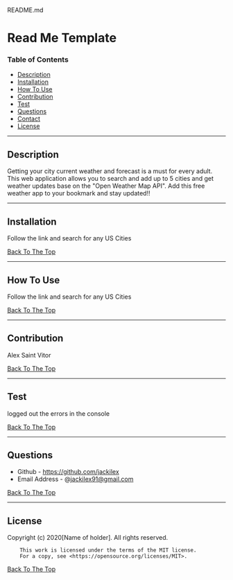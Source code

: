 README.md
# Read Me Template

### Table of Contents
- [Description](#description)
- [Installation](#how-to-use)
- [How To Use](#how-to-use)
- [Contribution](#contribution)
- [Test](#test)
- [Questions](#questions)
- [Contact](#contact)
- [License](#license)

---

## Description
Getting your city current weather and forecast is a must for every adult. This web application allows you to search and add up to 5 cities and get weather updates base on the "Open Weather Map API". Add this free weather app to your bookmark and stay updated!!


---
## Installation
Follow the link and search for any US Cities


[Back To The Top](#read-me-template)

---

## How To Use
Follow the link and search for any US Cities

[Back To The Top](#read-me-template)

---
## Contribution
Alex Saint Vitor

[Back To The Top](#read-me-template)

---

## Test
logged out the errors in the console

[Back To The Top](#read-me-template)

---

## Questions
- Github - https://github.com/jackilex
- Email Address - @jackilex91@gmail.com

[Back To The Top](#read-me-template)

---

## License
Copyright (c) 2020[Name of holder]. All rights reserved.
        
        This work is licensed under the terms of the MIT license.  
        For a copy, see <https://opensource.org/licenses/MIT>.

[Back To The Top](#read-me-template)
